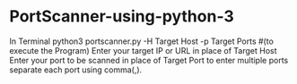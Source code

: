 # PortScanner-using-python-3
In Terminal python3 portscanner.py -H Target Host -p Target Ports #(to execute the Program) Enter your target IP or URL in place of Target Host Enter your port to be scanned in place of Target Port to enter multiple ports separate each port using comma(,).
